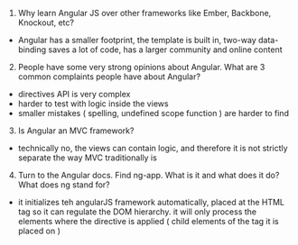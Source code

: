 1. Why learn Angular JS over other frameworks like Ember, Backbone, Knockout, etc?
 - Angular has a smaller footprint, the template is built in, two-way
data-binding saves a lot of code, has a larger community and online content
2. People have some very strong opinions about Angular. What are 3 common complaints people have about Angular?
- directives API is very complex
- harder to test with logic inside the views
- smaller mistakes ( spelling, undefined scope function ) are harder to find
3. Is Angular an MVC framework?
- technically no, the views can contain logic, and therefore it is not strictly separate the way MVC traditionally is
4. Turn to the Angular docs. Find ng-app. What is it and what does it do? What does ng stand for?
- it initializes teh angularJS framework automatically, placed at the HTML tag
so it can regulate the DOM hierarchy. it will only process the elements where
the directive is applied ( child elements of the tag it is placed on )
